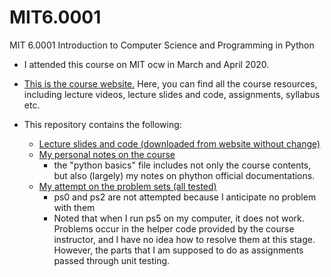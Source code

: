 # MIT6.0001
MIT 6.0001 Introduction to Computer Science and Programming in Python

* I attended this course on MIT ocw in March and April 2020.

* [This is the course website.](https://ocw.mit.edu/courses/electrical-engineering-and-computer-science/6-0001-introduction-to-computer-science-and-programming-in-python-fall-2016/) Here, you can find all the course resources, including lecture videos, lecture slides and code, assignments, syllabus etc.

* This repository contains the following:
  * [Lecture slides and code (downloaded from website without change)](https://github.com/vaccineaftsex/MIT6.0001/tree/master/lecture-slides-code)
  * [My personal notes on the course](https://github.com/vaccineaftsex/MIT6.0001/tree/master/My%20notes)
    * the "python basics" file includes not only the course contents, but also (largely) my notes on phython official documentations.
  * [My attempt on the problem sets (all tested)](https://github.com/vaccineaftsex/MIT6.0001/tree/master/assignments)
    * ps0 and ps2 are not attempted because I anticipate no problem with them
    * Noted that when I run ps5 on my computer, it does not work. Problems occur in the helper code provided by the course instructor, and I have no idea how to resolve them at this stage. However, the parts that I am supposed to do as assignments passed through unit testing.
